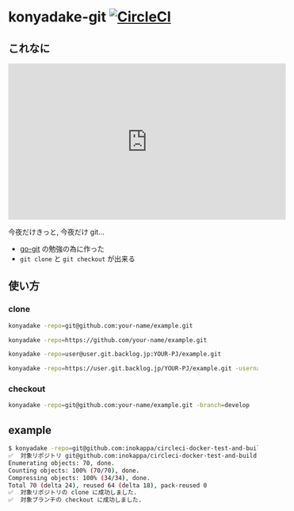 # konyadake-git [![CircleCI](https://circleci.com/gh/inokappa/konyadake-git.svg?style=svg)](https://circleci.com/gh/inokappa/konyadake-git)

## これなに

<iframe width="560" height="315" src="https://www.youtube.com/embed/vhWaC9i7Eko" frameborder="0" allow="accelerometer; autoplay; encrypted-media; gyroscope; picture-in-picture" allowfullscreen></iframe>

今夜だけきっと, 今夜だけ git...

* [go-git](https://github.com/src-d/go-git) の勉強の為に作った
* `git clone` と `git checkout` が出来る

## 使い方

### clone

```sh
konyadake -repo=git@github.com:your-name/example.git
```

```sh
konyadake -repo=https://github.com/your-name/example.git
```

```sh
konyadake -repo=user@user.git.backlog.jp:YOUR-PJ/example.git
```

```sh
konyadake -repo=https://user.git.backlog.jp/YOUR-PJ/example.git -username=username
```

### checkout

```sh
konyadake -repo=git@github.com:your-name/example.git -branch=develop
```

## example

```sh
$ konyadake -repo=git@github.com:inokappa/circleci-docker-test-and-build.git -branch=develop
✅  対象リポジトリ git@github.com:inokappa/circleci-docker-test-and-build.git を circleci-docker-test-and-build に clone します.
Enumerating objects: 70, done.
Counting objects: 100% (70/70), done.
Compressing objects: 100% (34/34), done.
Total 70 (delta 24), reused 64 (delta 18), pack-reused 0
✅  対象リポジトリの clone に成功しました.
✅  対象ブランチの checkout に成功しました.
```
